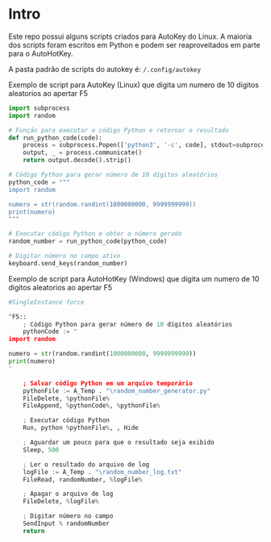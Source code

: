 # Intro

Este repo possui alguns scripts criados para AutoKey do Linux. A maioria dos scripts foram escritos em Python e podem ser reaproveitados em parte para o AutoHotKey.

A pasta padrão de scripts do autokey é: `/.config/autokey`

Exemplo de script para AutoKey (Linux) que digita um numero de 10 digitos aleatorios ao apertar <ctrl> F5

```python
import subprocess
import random

# Função para executar o código Python e retornar o resultado
def run_python_code(code):
    process = subprocess.Popen(['python3', '-c', code], stdout=subprocess.PIPE)
    output, _ = process.communicate()
    return output.decode().strip()

# Código Python para gerar número de 10 dígitos aleatórios
python_code = """
import random

numero = str(random.randint(1000000000, 9999999999))
print(numero)
"""

# Executar código Python e obter o número gerado
random_number = run_python_code(python_code)

# Digitar número no campo ativo
keyboard.send_keys(random_number)

```


Exemplo de script para AutoHotKey (Windows) que digita um numero de 10 digitos aleatorios ao apertar <ctrl> F5

```python
#SingleInstance force

^F5::
    ; Código Python para gerar número de 10 dígitos aleatórios
    pythonCode := "
import random

numero = str(random.randint(1000000000, 9999999999))
print(numero)
"

    ; Salvar código Python em um arquivo temporário
    pythonFile := A_Temp . "\random_number_generator.py"
    FileDelete, %pythonFile%
    FileAppend, %pythonCode%, %pythonFile%

    ; Executar código Python
    Run, python %pythonFile%, , Hide

    ; Aguardar um pouco para que o resultado seja exibido
    Sleep, 500

    ; Ler o resultado do arquivo de log
    logFile := A_Temp . "\random_number_log.txt"
    FileRead, randomNumber, %logFile%

    ; Apagar o arquivo de log
    FileDelete, %logFile%

    ; Digitar número no campo
    SendInput % randomNumber
    return

```
